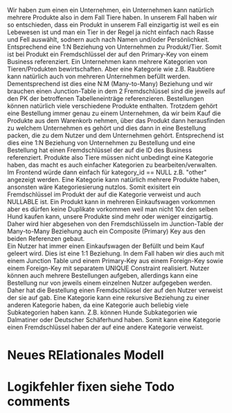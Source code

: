 Wir haben zum einen ein Unternehmen, ein Unternehmen kann natürlich mehrere Produkte also in dem Fall Tiere haben. In unserem Fall haben wir so entschieden,
dass ein Produkt in unserem Fall einzigartig ist weil es ein Lebewesen ist und man ein Tier in der Regel ja nicht einfach nach Rasse und Fell auswählt, sodnern auch nach
Namen und/oder Persönlichkeit. Entsprechend eine 1:N Beziehung von Unternehmen zu Produkt/Tier. Somit ist bei Produkt ein Fremdschlüssel der auf den Primary-Key von einem Business referenziert.
Ein Unternehmen kann mehrere Kategorien von Tieren/Produkten bewirtschaften. Aber eine Kategorie wie z.B.
Raubtiere kann natürlich auch von mehreren Unternehmen befüllt werden. 
Dementsprechend ist dies eine N:M (Many-to-Many) Beziehung und wir brauchen einen Junction-Table in dem 2 Fremdschlüssel sind die jeweils auf den PK der betroffenen Tabelleneinträge referenzieren.
Bestellungen können natürlich viele verschiedene Produkte enthalten.
Trotzdem gehört eine Bestellung immer genau zu einem Unternehmen, da wir beim Kauf
die Produkte aus dem Warenkorb nehmen, über das Produkt dann herausfinden zu welchem Unternehmen es gehört und dies dann in eine Bestellung packen, die zu dem Nutzer und dem Unternehmen gehört.
Entsprechend ist dies eine 1:N Beziehung von Unternehmen zu Bestellung und eine Bestellung hat einen Fremdschlüssel der auf die ID des Business referenziert.
Produkte also Tiere müssen nicht unbedingt eine Kategorie haben, das macht es auch einfacher Kategorien zu bearbeiten/verwalten. Im Frontend würde dann einfach für kategory_id == NULL z.B. "other" angezeigt werden.
Eine Kategorie kann natürlich mehrere Produkte haben, ansonsten wäre Kategoriesierung nutzlos. Somit exisitert ein Fremdschlüssel im Produkt der auf die Kategorie verweist und auch NULLABLE ist.
Ein Produkt kann in mehreren Einkaufswagen vorkommen aber es dürfen keine Duplikate vorkommen weil man nicht 10x den selben Hund kaufen kann, unsere Produkte sind mehr oder weniger einzigartig. Daher wird hier
abgesehen von den Fremdschlüsseln im Junction-Table der Many-to-Many Beziehung auch ein Composite (Primary) Key aus den beiden Referenzen gebaut.   
Ein Nutzer hat immer einen Einkaufswagen der Befüllt und beim Kauf geleert wird. Dies ist eine 1:1 Beziehung. In dem Fall haben wir dies auch mit einem Junction Table und einem Primary-Key aus einem Foreign-Key sowie einem Foreign-Key mit separatem UNIQUE Constraint realisiert.
Nutzer können auch mehrere Bestellungen aufgeben, allerdings kann eine Bestellung nur von jeweils einem einzelnen Nutzer aufgegeben werden. Daher hat die Bestellung einen Fremdschlüssel der auf den Nutzer verweist der sie auf gab.
Eine Kategorie kann eine rekursive Beziehung zu einer anderen Kategorie haben, da eine Kategorie auch beliebig viele Subkategorien haben kann.
Z.B. können Hunde Subkategorien wie Dalmatiner oder Deutscher Schäferhund haben. Somit kann eine Kategorie einen Fremdschlüssel haben der auf eine andere Kategorie verweist.


# Neues RElationales Modell
# Logikfehler fixen siehe Todo comments